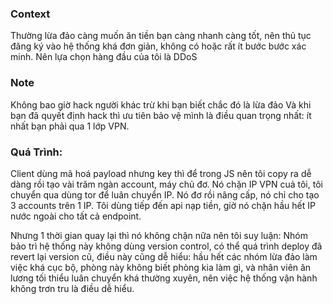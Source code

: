 ### Context
Thường lừa đảo càng muốn ăn tiền bạn càng nhanh càng tốt, nên thủ tục đăng ký vào hệ thống khá đơn giản, không có hoặc rất ít bước bước xác minh. Nên lựa chọn hàng đầu của tôi là DDoS

### Note
Không bao giờ hack người khác trừ khi bạn biết chắc đó là lừa đảo
Và khi bạn đã quyết định hack thì ưu tiên bảo vệ mình là điều quan trọng nhất: ít nhất bạn phải qua 1 lớp VPN.

### Quá Trình:
Client dùng mã hoá payload nhưng key thì để trong JS nên tôi copy ra dễ dàng rồi tạo vài trăm ngàn account, máy chủ đơ.
Nó chặn IP VPN cuả tôi, tôi chuyển qua dùng tor để luân chuyển IP. 
Nó đơ rồi nâng cấp, nó chỉ cho tạo 3 accounts trên 1 IP. 
Tôi dùng tiếp đến api nạp tiền, giờ nó chặn hầu hết IP nước ngoài cho tất cả endpoint.

Nhưng 1 thời gian quay lại thì nó không chặn nữa nên tôi suy luận:
Nhóm bảo trì hệ thống này không dùng version control, có thể quá trình deploy đã revert lại version cũ, điều này cũng dễ hiểu: hầu hết các nhóm lừa đảo làm việc khá cục bộ, phòng này không biết phòng kia làm gì, và nhân viên ăn lương tối thiểu luân chuyển khá thường xuyên, nên việc hệ thống vận hành không trơn tru là điều dễ hiểu.


